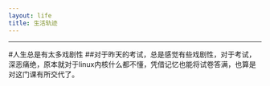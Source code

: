 ```yaml
---
layout: life
title: 生活轨迹
---
```


-----------

#人生总是有太多戏剧性
##对于昨天的考试，总是感觉有些戏剧性，对于考试，深恶痛绝，原本就对于linux内核什么都不懂，凭借记忆也能将试卷答满，也算是对这门课有所交代了。
